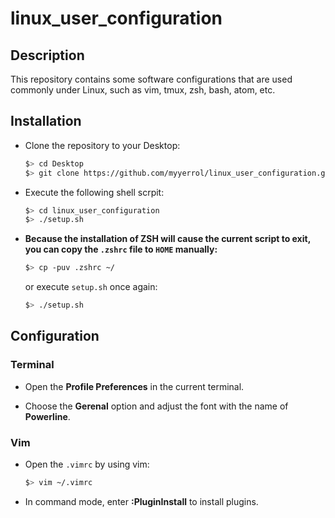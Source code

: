 # linux_user_configuration

## Description

This repository contains some software configurations that are used commonly under Linux, such as vim, tmux, zsh, bash, atom, etc.

## Installation

- Clone the repository to your Desktop:

  ```bash
  $> cd Desktop
  $> git clone https://github.com/myyerrol/linux_user_configuration.git
  ```

- Execute the following shell scrpit:

  ```bash
  $> cd linux_user_configuration
  $> ./setup.sh
  ```

- **Because the installation of ZSH will cause the current script to exit, you can copy the `.zshrc` file to `HOME` manually:**

  ```bash
  $> cp -puv .zshrc ~/
  ```

  or execute `setup.sh` once again:

  ```bash
  $> ./setup.sh
  ```

## Configuration

### Terminal

- Open the **Profile Preferences** in the current terminal.

- Choose the **Gerenal** option and adjust the font with the name of **Powerline**.

### Vim

- Open the `.vimrc` by using vim:

  ```bash
  $> vim ~/.vimrc
  ```

- In command mode, enter **:PluginInstall** to install plugins.
